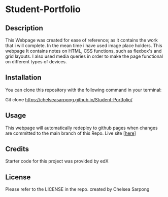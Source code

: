 # Student-Portfolio


## Description

This Webpage was created for ease of reference; as it contains the work that i will complete. In the mean time i have used image place holders. This webpage It contains notes on HTML, CSS functions, such as flexbox's and grid layouts. I also used media queries in order to make the page functional on different types of devices.



## Installation

You can clone this repository with the following command in your terminal: 

Git clone https://chelseasarpong.github.io/Student-Portfolio/

## Usage
 This webpage will automatically redeploy to github pages when changes are committed to the main branch of this Repo. Live site [[here]](https://chelseasarpong.github.io/Student-Portfolio/)


## Credits

Starter code for this project was provided by edX

## License

Please refer to the LICENSE in the repo.
created by Chelsea Sarpong
